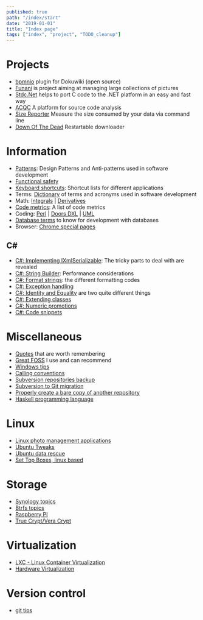 ```yaml
---
published: true
path: "/index/start"
date: "2019-01-01"
title: "Index page"
tags: ["index", "project", "TODO_cleanup"]
---
```


# Projects

* [bpmnio](product/bpmnio/start) plugin for Dokuwiki (open source)
* [Funani](product/funani/start) is project aiming at managing large collections of pictures
* [Stdc.Net](product/stdc_net/start) helps to port C code to the .NET platform in an easy and fast way
* [ACQC](product/acqc/start) A platform for source code analysis
* [Size Reporter](product/size_reporter/start) Measure the size consumed by your data via command line
* [Down Of The Dead](product/downofthedead/start) Restartable downloader

# Information

* [Patterns](patterns;start): Design Patterns and Anti-patterns used in software development
* [Functional safety](functional_safety;start)
* [Keyboard shortcuts](shortcuts;start): Shortcut lists for different applications
* Terms: [Dictionary](terms) of terms and acronyms used in software development
* Math: [Integrals](math/integrals) | [Derivatives](math/derivatives)
* [Code metrics](coding/metrics): A list of code metrics
* Coding: [Perl](coding/perl;syntax) | [Doors DXL](coding/dxl;syntax) | [UML](coding/uml;syntax)
* [Database terms](database/terms) to know for development with databases
* Browser: [Chrome special pages](browser;chrome)

## C#

* [C#: Implementing IXmlSerializable](coding/csharp;ixmlserializable): The tricky parts to deal with are revealed
* [C#: String Builder](coding/csharp;stringbuilder): Performance considerations
* [C#: Format strings](coding/csharp;format_strings): the different formatting codes
* [C#: Exception handling](coding/csharp;exceptions)
* [C#: Identity and Equality](coding/csharp;equality_identity) are two quite different things
* [C#: Extending classes](coding/csharp;extending_classes)
* [C#: Numeric promotions](coding/csharp;numeric_promotions)
* [C#: Code snippets](snippets/start)

# Miscellaneous

* [Quotes](misc;quotes) that are worth remembering
* [Great FOSS](misc;foss) I use and can recommend
* [Windows tips](misc;windows_tips)
* [Calling conventions](misc;calling_conventions)
* [Subversion repositories backup](scm;svn_backup)
* [Subversion to Git migration](scm;svn_to_git)
* [Properly create a bare copy of another repository](scm;git_bare)
* [Haskell programming language](haskell;start)

# Linux

* [Linux photo management applications](linux/picture_management)
* [Ubuntu Tweaks](linux/ubuntu_tweaks)
* [Ubuntu data rescue](linux/ubuntu_data_rescue)
* [Set Top Boxes, linux based](linux/stb)

# Storage

* [Synology topics](synology/start)
* [Btrfs topics](btrfs/start)
* [Raspberry PI](raspi/start)
* [True Crypt/Vera Crypt](truecrypt/start)

# Virtualization

* [LXC - Linux Container Virtualization](misc;lxc)
* [Hardware Virtualization](misc;hw_virtualization)

# Version control

* [git tips](vc/git)

